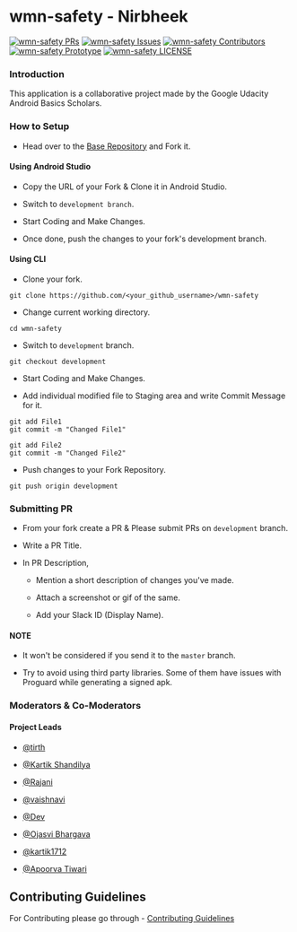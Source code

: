 # wmn-safety - Nirbheek

[![wmn-safety PRs](https://img.shields.io/github/issues-pr/UdacityAndroidBasicsScholarship/wmn-safety.svg?style=for-the-badge)](https://github.com/UdacityAndroidBasicsScholarship/wmn-safety/pulls) [![wmn-safety Issues](https://img.shields.io/github/issues/UdacityAndroidBasicsScholarship/wmn-safety.svg?style=for-the-badge)](https://github.com/UdacityAndroidBasicsScholarship/wmn-safety/issues) [![wmn-safety Contributors](https://img.shields.io/github/contributors/UdacityAndroidBasicsScholarship/wmn-safety.svg?colorB=f06292&style=for-the-badge)](https://github.com/UdacityAndroidBasicsScholarship/wmn-safety/graphs/contributors) [![wmn-safety Prototype](https://img.shields.io/badge/Prototype-Made%20with%20Proto.io-bl.svg?colorB=0083AA&longCache=true&style=for-the-badge)](https://udacityandroidbasicsscholarship.github.io/wmn-safety/docs/frame.html) [![wmn-safety LICENSE](https://img.shields.io/badge/License-MIT-yellow.svg?style=for-the-badge&colorB=ba68c8)](https://github.com/UdacityAndroidBasicsScholarship/wmn-safety/blob/development/LICENSE)

### Introduction

This application is a collaborative project made by the Google Udacity Android Basics Scholars.

### How to Setup

- Head over to the [Base Repository](https://github.com/UdacityAndroidBasicsScholarship/wmn-safety/) and Fork it.


#### Using Android Studio

- Copy the URL of your Fork & Clone it in Android Studio.

- Switch to `development branch`.

- Start Coding and Make Changes.

- Once done, push the changes to your fork's development branch.


#### Using CLI

- Clone your fork.
```
git clone https://github.com/<your_github_username>/wmn-safety
```

- Change current working directory.
```
cd wmn-safety
```

- Switch to `development` branch.
```
git checkout development
```

- Start Coding and Make Changes.

- Add individual modified file to Staging area and write Commit Message for it.
```
git add File1
git commit -m "Changed File1"

git add File2
git commit -m "Changed File2"
```

- Push changes to your Fork Repository.
```
git push origin development
```

### Submitting PR

- From your fork create a PR & Please submit PRs on `development` branch.

- Write a PR Title.

- In PR Description,
	
	- Mention a short description of changes you've made.
	
	- Attach a screenshot or gif of the same.

	- Add your Slack ID (Display Name).

#### NOTE
	
- It won't be considered if you send it to the `master` branch.
	
- Try to avoid using third party libraries. Some of them have issues with Proguard while generating a signed apk.

### Moderators & Co-Moderators

#### Project Leads

- [@tirth](https://github.com/piedcipher)

- [@Kartik Shandilya](https://github.com/kkdroidgit)

- [@Rajani](https://github.com/Rajanimp)

- [@vaishnavi](https://github.com/vaishnavi-janardhan)

- [@Dev](https://github.com/RitikKhare)

- [@Ojasvi Bhargava](https://github.com/OjasviBhargava)

- [@kartik1712](https://github.com/kartikohri1712/)

- [@Apoorva Tiwari](https://github.com/ApoorvaTiwari)



## Contributing Guidelines

For Contributing please go through - [Contributing Guidelines](https://github.com/UdacityAndroidBasicsScholarship/wmn-safety/blob/development/CONTRIBUTING.md)
